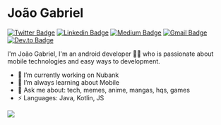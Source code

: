 # João Gabriel
[![Twitter Badge](https://img.shields.io/badge/-@Gabriel_993-1ca0f1?style=flat-square&labelColor=1ca0f1&logo=twitter&logoColor=white&link=https://twitter.com/Gabriel_993)](https://twitter.com/Gabriel_993) [![Linkedin Badge](https://img.shields.io/badge/-JoãoGabriel-blue?style=flat-square&logo=Linkedin&logoColor=white&link=https://www.linkedin.com/in/joão-gabriel-433312b6/)](https://www.linkedin.com/in//joão-gabriel-433312b6/) [![Medium Badge](https://img.shields.io/badge/-@1jgabriel-03a57a?style=flat-square&labelColor=000000&logo=Medium&link=https://medium.com/@1jgabriel/)](https://medium.com/@1jgabriel/)
[![Gmail Badge](https://img.shields.io/badge/-gsantana152@gmail.com-c14438?style=flat-square&logo=Gmail&logoColor=white&link=mailto:gsantana152@gmail.com)](mailto:gsantana152@gmail.com) 
[![Dev.to Badge](https://img.shields.io/badge/Dev.to-%401jgabriel-000000)](https://dev.to/1jgabriel/)

I'm João Gabriel, I'm an android developer 👨‍💻 who is passionate about mobile technologies and easy ways to development. 

- 🔭 I’m currently working on Nubank
- 🌱 I’m always learning about Mobile
- 💬 Ask me about: tech, memes, anime, mangas, hqs, games
- ⚡ Languages: Java, Kotlin, JS

![](https://github-readme-stats.vercel.app/api?username=1jgabriel&show_icons=true&theme=dark&count_private=true&count_private=true)
